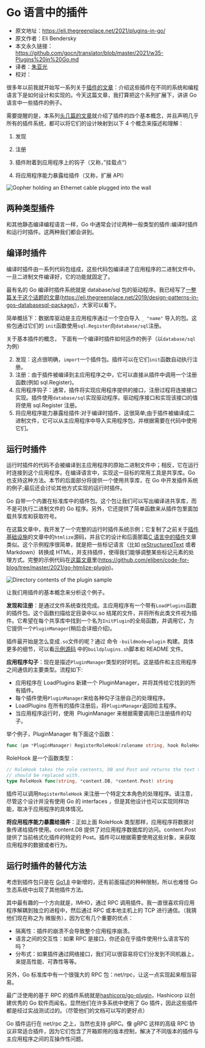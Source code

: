 # Go 语言中的插件

- 原文地址：https://eli.thegreenplace.net/2021/plugins-in-go/
- 原文作者：Eli Bendersky
- 本文永久链接：https://github.com/gocn/translator/blob/master/2021/w35-Plugins%20in%20Go.md
- 译者：[朱亚光](https://github.com/zhuyaguang)
- 校对：

很多年以前我就开始写一系列关于[插件的文章](https://eli.thegreenplace.net/tag/plugins)：介绍这些插件在不同的系统和编程语言下是如何设计和实现的。今天这篇文章，我打算把这个系列扩展下，讲讲 Go 语言中一些插件的例子。

需要提醒的是，本系列[头几篇的文章](https://eli.thegreenplace.net/2012/08/07/fundamental-concepts-of-plugin-infrastructures)就介绍了插件的四个基本概念，并且声明几乎所有的插件系统，都可以将它们的设计映射到以下 4 个概念来描述和理解：

1. 发现

2. 注册

3. 插件附着到应用程序上的钩子（又称，”挂载点“）

4. 将应用程序能力暴露给插件（又称，扩展 API）

   

![Gopher holding an Ethernet cable plugged into the wall](https://eli.thegreenplace.net/images/2021/gopherplug.png)

## 两种类型插件

和其他静态编译编程语言一样，Go 中通常会讨论两种一般类型的插件:编译时插件和运行时插件。这两种我们都会讲到。

## 编译时插件

编译时插件由一系列代码包组成，这些代码包编译进了应用程序的二进制文件中。一旦二进制文件编译好，它的功能就固定了。

最有名的 Go 编译时插件系统就是 database/sql 包的驱动程序。我已经写了[一整篇关于这个话题的文章](https://eli.thegreenplace.net/2019/design-patterns-in-gos-databasesql-package/)(https://eli.thegreenplace.net/2019/design-patterns-in-gos-databasesql-package/)，大家可以看下。

简单概括下：数据库驱动是主应用程序通过一个空白导入 `_ "name"` 导入的包。这些包通过它们的 `init`函数使用`sql.Register`向`database/sql`注册。

关于基本插件的概念， 下面有一个编译时插件如何运作的例子（以`database/sql`为例）

2.  发现：这点很明确，`import`一个插件包。插件可以在它们`init`函数自动执行注册。
4.  注册：由于插件被编译到主应用程序之中，它可以直接从插件中调用一个注册函数(例如 sql.Register)。
6.  应用程序钩子：通常，插件将实现应用程序提供的接口，注册过程将连接接口实现。插件使用`database/sql`实现驱动程序。驱动程序接口和实现该接口的值将使用 sql.Register 注册。
7.  将应用程序能力暴露给插件:对于编译时插件，这很简单;由于插件被编译成二进制文件，它可以从主应用程序中导入实用程序包，并根据需要在代码中使用它们。

## 运行时插件

运行时插件的代码不会被编译到主应用程序的原始二进制文件中；相反，它在运行时连接到这个应用程序。在编译语言中，实现这一目标的常用工具是共享库。Go 也支持这种方法。本节的后面部分将提供一个使用共享库，在 Go 中开发插件系统的例子;最后还会讨论其他方式实现的运行时插件。

Go 自带一个内置在标准库中的插件包。这个包让我们可以写出编译进共享库，而不是可执行二进制文件的 Go 程序。另外，它还提供了简单函数来从插件包里面加载共享库和获取符号。

在这篇文章中，我开发了一个完整的运行时插件系统示例；它复制了之前关于[插件基础设施](https://eli.thegreenplace.net/2012/08/07/fundamental-concepts-of-plugin-infrastructures)的文章中的`htmlize`源码，并且它的设计和后面那篇[C 语言中的插件](https://eli.thegreenplace.net/2012/08/24/plugins-in-c)文章类似。这个示例程序很简单，就是把一些标记语言（比如 [reStructuredText](https://en.wikipedia.org/wiki/ReStructuredText) 或者 Markdown）转换成 HTML，并支持插件，使得我们能够调整某些标记元素的处理方式。完整的示例代码在[这篇文章](https://github.com/eliben/code-for-blog/tree/master/2021/go-htmlize-plugin)里(https://github.com/eliben/code-for-blog/tree/master/2021/go-htmlize-plugin)。

![Directory contents of the plugin sample](https://eli.thegreenplace.net/images/2021/plugin-dir-contents.png)

让我们用插件的基本概念来分析这个例子。

**发现和注册**：是通过文件系统查找完成。主应用程序有一个带有`LoadPlugins`函数的插件包。这个函数扫描给定目录中以.so 结尾的文件，并将所有此类文件视为插件。它希望在每个共享库中找到一个名为`InitPlugin`的全局函数，并调用它，为它提供一个`PluginManager`(稍后会详细介绍)。

插件最开始是怎么变成`.so`文件的呢？通过 命令 `-buildmode=plugin` 构建。具体更多的细节，可以看[示例源码](https://github.com/eliben/code-for-blog/blob/master/2021/go-htmlize-plugin/) 中的`buildplugins.sh`脚本和 README 文件。

**应用程序勾子**：现在是描述`PluginManager`类型的好时机。这是插件和主应用程序之间通信的主要类型。流程如下:

-   应用程序在 LoadPlugins 新建一个 PluginManager，并将其传给它找到的所有插件。
-   每个插件使用`PluginManager`来给各种勾子注册自己的处理程序。
-   LoadPlugins 在所有的插件注册后，将`PluginManager`返回给主程序。
-   当应用程序运行时，使用  PluginManager 来根据需要调用已注册插件的勾子。

举个例子，PluginManager 有下面这个函数：

~~~go
func (pm *PluginManager) RegisterRoleHook(rolename string, hook RoleHook)
~~~

RoleHook 是一个函数类型：

~~~go
// RoleHook takes the role contents, DB and Post and returns the text this role
// should be replaced with.
type RoleHook func(string, *content.DB, *content.Post) string
~~~

插件可以调用`RegisterRoleHook` 来注册一个特定文本角色的处理程序。请注意，尽管这个设计并没有使用 Go 的 interfaces ，但是其他设计也可以实现同样功能，取决于应用程序的具体情况。

**将应用程序能力暴露给插件**：正如上面 RoleHook 类型那样，应用程序将数据对象传递给插件使用。content.DB 提供了对应用程序数据库的访问。content.Post 提供了当前格式化插件的特定的 Post。插件可以根据需要使用这些对象，来获取应用程序的数据或者行为。

## 运行时插件的替代方法

考虑到插件包只是在 [Go1.8](https://golang.org/doc/go1.8) 中新增的，还有前面描述的种种限制，所以也难怪 Go 生态系统中出现了其他插件方法。

其中最有趣的一个方向就是，IMHO，通过 RPC 调用插件。我一直很喜欢将应用程序解耦到独立的进程中，然后通过 RPC 或本地主机上的 TCP 进行通信。（我猜他们现在称之为 微服务），因为它有几个重要的优点：

-   隔离性：插件的崩溃不会导致整个应用程序崩溃。
-   语言之间的交互性：如果 RPC 是接口，你还会在乎插件使用什么语言写的吗？
-   分布式：如果插件通过网络接口，我们可以很容易将它们分发到不同机器上，来提高性能、可靠性等等。

另外，Go 标准库中有一个很强大的 RPC 包：net/rpc，让这一点实现起来相当容易。

最广泛使用的基于 RPC 的插件系统就是[hashicorp/go-plugin](https://github.com/hashicorp/go-plugin)，Hashicorp 以创建优秀的 Go 软件而闻名，显然他们在许多系统中使用了 Go 插件，因此这些插件都是经过实战测试过的。（尽管他们的文档可以写的更好点）

Go 插件运行在 net/rpc 之上，当然也支持 gRPC。像 gRPC 这样的高级 RPC 协议非常适合插件，因为它们包含了开箱即用的版本控制，解决了不同版本的插件与主应用程序之间的互操作性问题。
